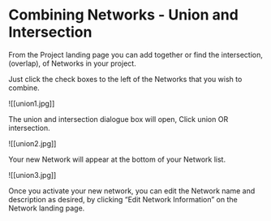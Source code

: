 # Combining Networks - Union and Intersection

From the Project landing page you can add together or find the intersection, (overlap), of Networks in your project.  

Just click the check boxes to the left of the Networks that you wish to combine.

![[union1.jpg]]

The union and intersection dialogue box will open, Click union OR intersection.

![[union2.jpg]]

Your new Network will appear at the bottom of your Network list.

![[union3.jpg]]

Once you activate your new network, you can edit the Network name and description as desired, by clicking “Edit Network Information” on the Network landing page.


